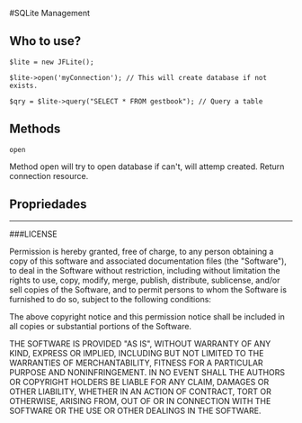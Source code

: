 #SQLite Management
  

## Who to use?

    $lite = new JFLite();
    
    $lite->open('myConnection'); // This will create database if not exists.
    
    $qry = $lite->query("SELECT * FROM gestbook"); // Query a table


## Methods

    open 

Method open will try to open database if can't, will attemp created. Return connection resource.


## Propriedades
  

* * *

###LICENSE

Permission is hereby granted, free of charge, to any person obtaining a copy of this software and associated documentation files (the "Software"), to deal in the Software without restriction, including without limitation the rights to use, copy, modify, merge, publish, distribute, sublicense, and/or sell copies of the Software, and to permit persons to whom the Software is furnished to do so, subject to the following conditions:

The above copyright notice and this permission notice shall be included in all copies or substantial portions of the Software.

THE SOFTWARE IS PROVIDED "AS IS", WITHOUT WARRANTY OF ANY KIND, EXPRESS OR IMPLIED, INCLUDING BUT NOT LIMITED TO THE WARRANTIES OF MERCHANTABILITY, FITNESS FOR A PARTICULAR PURPOSE AND NONINFRINGEMENT. IN NO EVENT SHALL THE AUTHORS OR COPYRIGHT HOLDERS BE LIABLE FOR ANY CLAIM, DAMAGES OR OTHER LIABILITY, WHETHER IN AN ACTION OF CONTRACT, TORT OR OTHERWISE, ARISING FROM, OUT OF OR IN CONNECTION WITH THE SOFTWARE OR THE USE OR OTHER DEALINGS IN THE SOFTWARE.